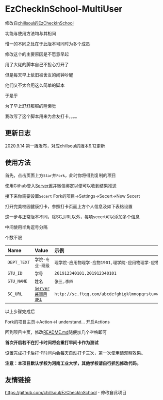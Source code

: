 # EzCheckInSchool-MultiUser
 
修改自[chillsoul的EzCheckInSchool](https://github.com/chillsoul/EzCheckInSchool)

功能与使用方法均与其相同

惟一的不同之处在于此版本可同时为多个成员

修改这个的主要原因是不愿意早起

用了大佬的脚本自己不担心打开了 

但是每天早上依旧被舍友的闹钟吵醒

他们又不太会用这么简单的脚本

于是乎

为了早上舒舒服服的睡懒觉

我改写了这个脚本用来为舍友打卡。。。。

## 更新日志

2020.9.14  第一版发布，对应chillsoul的版本9.12更新

## 使用方法
首先，点击页面上方`Star`并`Fork`，此时你将得到复制的项目

使用Github登入[Server酱](http://sc.ftqq.com/)并微信绑定以便可以收到结果推送

接下来你需要设置`Secert` Fork的项目->Settings->Secert->New Secert

打开完美校园健康打卡，参照打卡页面上方个人信息及如下表格设置

这一步与正常版本不同，除SC_URL以外，每项secert可以添加多个信息

中间使用半角逗号分隔

个数不限

|Name|Value|示例|
| :-----| :---- | :---- |
|`DEPT_TEXT`|`学院-专业-班级`|`理学院-应用物理学-应物1901,理学院-应用物理学-应物1901`|
|`STU_ID`|`学号`|`201912340101,201912340101`|
|`STU_NAME`|`姓名`|`张三,李四`|
|`SC_URL`|[`Server酱调用URL`](http://sc.ftqq.com/?c=code)|`http://sc.ftqq.com/abcdefghigklmnopqrstuvwxyz.send`| 

以上步骤完成后

Fork的项目主页->Action->I understand... 开启Actions

回到项目主页，修改[README.md](/README.md)随便加几个空格即可

**首次开启若不在打卡时间将会重打早间卡作为测试**

设置完成打卡后打卡时间内会每天自动打卡三次，第一次使用请观察效果。

**注意：本项目默认学校为河南工业大学，其他学校请自行抓包修改代码。**



## 友情链接

https://github.com/chillsoul/EzCheckInSchool - 修改自此项目



